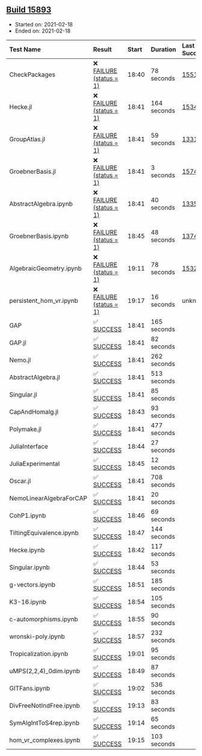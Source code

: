 ## [Build 15893](https://oscarci.mathematik.uni-kl.de/job/oscar/15893/)

* Started on: 2021-02-18
* Ended on: 2021-02-18

| Test Name    | Result | Start | Duration | Last Success | First Failure |
|:-------------|:-------|:------|:---------|:-------------|:--------------|
| CheckPackages | ❌ [FAILURE (status = 1)](https://oscarci.mathematik.uni-kl.de/job/oscar/15893/artifact/logs/build-15893/CheckPackages.log) | 18:40 | 78 seconds | [15514](https://oscarci.mathematik.uni-kl.de/job/oscar/15514/) | [15515](https://oscarci.mathematik.uni-kl.de/job/oscar/15515/) |
| Hecke.jl | ❌ [FAILURE (status = 1)](https://oscarci.mathematik.uni-kl.de/job/oscar/15893/artifact/logs/build-15893/Hecke.jl.log) | 18:41 | 164 seconds | [15344](https://oscarci.mathematik.uni-kl.de/job/oscar/15344/) | [15348](https://oscarci.mathematik.uni-kl.de/job/oscar/15348/) |
| GroupAtlas.jl | ❌ [FAILURE (status = 1)](https://oscarci.mathematik.uni-kl.de/job/oscar/15893/artifact/logs/build-15893/GroupAtlas.jl.log) | 18:41 | 59 seconds | [13311](https://oscarci.mathematik.uni-kl.de/job/oscar/13311/) | [13312](https://oscarci.mathematik.uni-kl.de/job/oscar/13312/) |
| GroebnerBasis.jl | ❌ [FAILURE (status = 1)](https://oscarci.mathematik.uni-kl.de/job/oscar/15893/artifact/logs/build-15893/GroebnerBasis.jl.log) | 18:41 | 3 seconds | [15745](https://oscarci.mathematik.uni-kl.de/job/oscar/15745/) | [15746](https://oscarci.mathematik.uni-kl.de/job/oscar/15746/) |
| AbstractAlgebra.ipynb | ❌ [FAILURE (status = 1)](https://oscarci.mathematik.uni-kl.de/job/oscar/15893/artifact/logs/build-15893/AbstractAlgebra.ipynb.log) | 18:41 | 40 seconds | [13355](https://oscarci.mathematik.uni-kl.de/job/oscar/13355/) | [13356](https://oscarci.mathematik.uni-kl.de/job/oscar/13356/) |
| GroebnerBasis.ipynb | ❌ [FAILURE (status = 1)](https://oscarci.mathematik.uni-kl.de/job/oscar/15893/artifact/logs/build-15893/GroebnerBasis.ipynb.log) | 18:45 | 48 seconds | [13748](https://oscarci.mathematik.uni-kl.de/job/oscar/13748/) | [13749](https://oscarci.mathematik.uni-kl.de/job/oscar/13749/) |
| AlgebraicGeometry.ipynb | ❌ [FAILURE (status = 1)](https://oscarci.mathematik.uni-kl.de/job/oscar/15893/artifact/logs/build-15893/AlgebraicGeometry.ipynb.log) | 19:11 | 78 seconds | [15322](https://oscarci.mathematik.uni-kl.de/job/oscar/15322/) | [15323](https://oscarci.mathematik.uni-kl.de/job/oscar/15323/) |
| persistent_hom_vr.ipynb | ❌ [FAILURE (status = 1)](https://oscarci.mathematik.uni-kl.de/job/oscar/15893/artifact/logs/build-15893/persistent_hom_vr.ipynb.log) | 19:17 | 16 seconds | unknown | unknown |
| GAP | ✅ [SUCCESS](https://oscarci.mathematik.uni-kl.de/job/oscar/15893/artifact/logs/build-15893/GAP.log) | 18:41 | 165 seconds |  |  |
| GAP.jl | ✅ [SUCCESS](https://oscarci.mathematik.uni-kl.de/job/oscar/15893/artifact/logs/build-15893/GAP.jl.log) | 18:41 | 82 seconds |  |  |
| Nemo.jl | ✅ [SUCCESS](https://oscarci.mathematik.uni-kl.de/job/oscar/15893/artifact/logs/build-15893/Nemo.jl.log) | 18:41 | 262 seconds |  |  |
| AbstractAlgebra.jl | ✅ [SUCCESS](https://oscarci.mathematik.uni-kl.de/job/oscar/15893/artifact/logs/build-15893/AbstractAlgebra.jl.log) | 18:41 | 513 seconds |  |  |
| Singular.jl | ✅ [SUCCESS](https://oscarci.mathematik.uni-kl.de/job/oscar/15893/artifact/logs/build-15893/Singular.jl.log) | 18:41 | 85 seconds |  |  |
| CapAndHomalg.jl | ✅ [SUCCESS](https://oscarci.mathematik.uni-kl.de/job/oscar/15893/artifact/logs/build-15893/CapAndHomalg.jl.log) | 18:43 | 93 seconds |  |  |
| Polymake.jl | ✅ [SUCCESS](https://oscarci.mathematik.uni-kl.de/job/oscar/15893/artifact/logs/build-15893/Polymake.jl.log) | 18:41 | 477 seconds |  |  |
| JuliaInterface | ✅ [SUCCESS](https://oscarci.mathematik.uni-kl.de/job/oscar/15893/artifact/logs/build-15893/JuliaInterface.log) | 18:44 | 27 seconds |  |  |
| JuliaExperimental | ✅ [SUCCESS](https://oscarci.mathematik.uni-kl.de/job/oscar/15893/artifact/logs/build-15893/JuliaExperimental.log) | 18:45 | 12 seconds |  |  |
| Oscar.jl | ✅ [SUCCESS](https://oscarci.mathematik.uni-kl.de/job/oscar/15893/artifact/logs/build-15893/Oscar.jl.log) | 18:41 | 708 seconds |  |  |
| NemoLinearAlgebraForCAP | ✅ [SUCCESS](https://oscarci.mathematik.uni-kl.de/job/oscar/15893/artifact/logs/build-15893/NemoLinearAlgebraForCAP.log) | 18:41 | 20 seconds |  |  |
| CohP1.ipynb | ✅ [SUCCESS](https://oscarci.mathematik.uni-kl.de/job/oscar/15893/artifact/logs/build-15893/CohP1.ipynb.log) | 18:46 | 69 seconds |  |  |
| TiltingEquivalence.ipynb | ✅ [SUCCESS](https://oscarci.mathematik.uni-kl.de/job/oscar/15893/artifact/logs/build-15893/TiltingEquivalence.ipynb.log) | 18:47 | 144 seconds |  |  |
| Hecke.ipynb | ✅ [SUCCESS](https://oscarci.mathematik.uni-kl.de/job/oscar/15893/artifact/logs/build-15893/Hecke.ipynb.log) | 18:42 | 117 seconds |  |  |
| Singular.ipynb | ✅ [SUCCESS](https://oscarci.mathematik.uni-kl.de/job/oscar/15893/artifact/logs/build-15893/Singular.ipynb.log) | 18:44 | 53 seconds |  |  |
| g-vectors.ipynb | ✅ [SUCCESS](https://oscarci.mathematik.uni-kl.de/job/oscar/15893/artifact/logs/build-15893/g-vectors.ipynb.log) | 18:51 | 185 seconds |  |  |
| K3-16.ipynb | ✅ [SUCCESS](https://oscarci.mathematik.uni-kl.de/job/oscar/15893/artifact/logs/build-15893/K3-16.ipynb.log) | 18:54 | 105 seconds |  |  |
| c-automorphisms.ipynb | ✅ [SUCCESS](https://oscarci.mathematik.uni-kl.de/job/oscar/15893/artifact/logs/build-15893/c-automorphisms.ipynb.log) | 18:55 | 90 seconds |  |  |
| wronski-poly.ipynb | ✅ [SUCCESS](https://oscarci.mathematik.uni-kl.de/job/oscar/15893/artifact/logs/build-15893/wronski-poly.ipynb.log) | 18:57 | 232 seconds |  |  |
| Tropicalization.ipynb | ✅ [SUCCESS](https://oscarci.mathematik.uni-kl.de/job/oscar/15893/artifact/logs/build-15893/Tropicalization.ipynb.log) | 19:01 | 95 seconds |  |  |
| uMPS(2,2,4)_0dim.ipynb | ✅ [SUCCESS](https://oscarci.mathematik.uni-kl.de/job/oscar/15893/artifact/logs/build-15893/uMPS-2-2-4-_0dim.ipynb.log) | 18:49 | 87 seconds |  |  |
| GITFans.ipynb | ✅ [SUCCESS](https://oscarci.mathematik.uni-kl.de/job/oscar/15893/artifact/logs/build-15893/GITFans.ipynb.log) | 19:02 | 536 seconds |  |  |
| DivFreeNotIndFree.ipynb | ✅ [SUCCESS](https://oscarci.mathematik.uni-kl.de/job/oscar/15893/artifact/logs/build-15893/DivFreeNotIndFree.ipynb.log) | 19:13 | 83 seconds |  |  |
| SymAlgIntToS4rep.ipynb | ✅ [SUCCESS](https://oscarci.mathematik.uni-kl.de/job/oscar/15893/artifact/logs/build-15893/SymAlgIntToS4rep.ipynb.log) | 19:14 | 65 seconds |  |  |
| hom_vr_complexes.ipynb | ✅ [SUCCESS](https://oscarci.mathematik.uni-kl.de/job/oscar/15893/artifact/logs/build-15893/hom_vr_complexes.ipynb.log) | 19:15 | 103 seconds |  |  |
